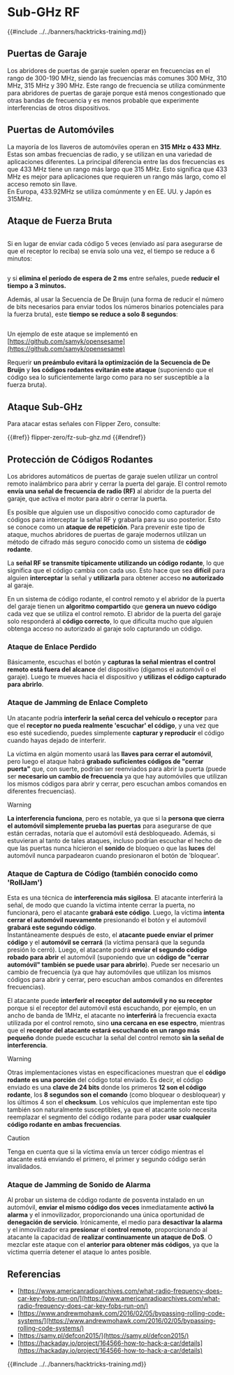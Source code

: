 # Sub-GHz RF

{{#include ../../banners/hacktricks-training.md}}

## Puertas de Garaje

Los abridores de puertas de garaje suelen operar en frecuencias en el rango de 300-190 MHz, siendo las frecuencias más comunes 300 MHz, 310 MHz, 315 MHz y 390 MHz. Este rango de frecuencia se utiliza comúnmente para abridores de puertas de garaje porque está menos congestionado que otras bandas de frecuencia y es menos probable que experimente interferencias de otros dispositivos.

## Puertas de Automóviles

La mayoría de los llaveros de automóviles operan en **315 MHz o 433 MHz**. Estas son ambas frecuencias de radio, y se utilizan en una variedad de aplicaciones diferentes. La principal diferencia entre las dos frecuencias es que 433 MHz tiene un rango más largo que 315 MHz. Esto significa que 433 MHz es mejor para aplicaciones que requieren un rango más largo, como el acceso remoto sin llave.\
En Europa, 433.92MHz se utiliza comúnmente y en EE. UU. y Japón es 315MHz.

## **Ataque de Fuerza Bruta**

<figure><img src="../../images/image (1084).png" alt=""><figcaption></figcaption></figure>

Si en lugar de enviar cada código 5 veces (enviado así para asegurarse de que el receptor lo reciba) se envía solo una vez, el tiempo se reduce a 6 minutos:

<figure><img src="../../images/image (622).png" alt=""><figcaption></figcaption></figure>

y si **elimina el período de espera de 2 ms** entre señales, puede **reducir el tiempo a 3 minutos.**

Además, al usar la Secuencia de De Bruijn (una forma de reducir el número de bits necesarios para enviar todos los números binarios potenciales para la fuerza bruta), este **tiempo se reduce a solo 8 segundos**:

<figure><img src="../../images/image (583).png" alt=""><figcaption></figcaption></figure>

Un ejemplo de este ataque se implementó en [https://github.com/samyk/opensesame](https://github.com/samyk/opensesame)

Requerir **un preámbulo evitará la optimización de la Secuencia de De Bruijn** y **los códigos rodantes evitarán este ataque** (suponiendo que el código sea lo suficientemente largo como para no ser susceptible a la fuerza bruta).

## Ataque Sub-GHz

Para atacar estas señales con Flipper Zero, consulte:

{{#ref}}
flipper-zero/fz-sub-ghz.md
{{#endref}}

## Protección de Códigos Rodantes

Los abridores automáticos de puertas de garaje suelen utilizar un control remoto inalámbrico para abrir y cerrar la puerta del garaje. El control remoto **envía una señal de frecuencia de radio (RF)** al abridor de la puerta del garaje, que activa el motor para abrir o cerrar la puerta.

Es posible que alguien use un dispositivo conocido como capturador de códigos para interceptar la señal RF y grabarla para su uso posterior. Esto se conoce como un **ataque de repetición**. Para prevenir este tipo de ataque, muchos abridores de puertas de garaje modernos utilizan un método de cifrado más seguro conocido como un sistema de **código rodante**.

La **señal RF se transmite típicamente utilizando un código rodante**, lo que significa que el código cambia con cada uso. Esto hace que sea **difícil** para alguien **interceptar** la señal y **utilizarla** para obtener acceso **no autorizado** al garaje.

En un sistema de código rodante, el control remoto y el abridor de la puerta del garaje tienen un **algoritmo compartido** que **genera un nuevo código** cada vez que se utiliza el control remoto. El abridor de la puerta del garaje solo responderá al **código correcto**, lo que dificulta mucho que alguien obtenga acceso no autorizado al garaje solo capturando un código.

### **Ataque de Enlace Perdido**

Básicamente, escuchas el botón y **capturas la señal mientras el control remoto está fuera del alcance** del dispositivo (digamos el automóvil o el garaje). Luego te mueves hacia el dispositivo y **utilizas el código capturado para abrirlo**.

### Ataque de Jamming de Enlace Completo

Un atacante podría **interferir la señal cerca del vehículo o receptor** para que el **receptor no pueda realmente 'escuchar' el código**, y una vez que eso esté sucediendo, puedes simplemente **capturar y reproducir** el código cuando hayas dejado de interferir.

La víctima en algún momento usará las **llaves para cerrar el automóvil**, pero luego el ataque habrá **grabado suficientes códigos de "cerrar puerta"** que, con suerte, podrían ser reenviados para abrir la puerta (puede ser **necesario un cambio de frecuencia** ya que hay automóviles que utilizan los mismos códigos para abrir y cerrar, pero escuchan ambos comandos en diferentes frecuencias).

> [!WARNING]
> **La interferencia funciona**, pero es notable, ya que si la **persona que cierra el automóvil simplemente prueba las puertas** para asegurarse de que están cerradas, notaría que el automóvil está desbloqueado. Además, si estuvieran al tanto de tales ataques, incluso podrían escuchar el hecho de que las puertas nunca hicieron el **sonido** de bloqueo o que las **luces** del automóvil nunca parpadearon cuando presionaron el botón de 'bloquear'.

### **Ataque de Captura de Código (también conocido como 'RollJam')**

Esta es una técnica de **interferencia más sigilosa**. El atacante interferirá la señal, de modo que cuando la víctima intente cerrar la puerta, no funcionará, pero el atacante **grabará este código**. Luego, la víctima **intenta cerrar el automóvil nuevamente** presionando el botón y el automóvil **grabará este segundo código**.\
Instantáneamente después de esto, el **atacante puede enviar el primer código** y el **automóvil se cerrará** (la víctima pensará que la segunda presión lo cerró). Luego, el atacante podrá **enviar el segundo código robado para abrir** el automóvil (suponiendo que un **código de "cerrar automóvil" también se puede usar para abrirlo**). Puede ser necesario un cambio de frecuencia (ya que hay automóviles que utilizan los mismos códigos para abrir y cerrar, pero escuchan ambos comandos en diferentes frecuencias).

El atacante puede **interferir el receptor del automóvil y no su receptor** porque si el receptor del automóvil está escuchando, por ejemplo, en un ancho de banda de 1MHz, el atacante no **interferirá** la frecuencia exacta utilizada por el control remoto, sino **una cercana en ese espectro**, mientras que el **receptor del atacante estará escuchando en un rango más pequeño** donde puede escuchar la señal del control remoto **sin la señal de interferencia**.

> [!WARNING]
> Otras implementaciones vistas en especificaciones muestran que el **código rodante es una porción** del código total enviado. Es decir, el código enviado es una **clave de 24 bits** donde los primeros **12 son el código rodante**, los **8 segundos son el comando** (como bloquear o desbloquear) y los últimos 4 son el **checksum**. Los vehículos que implementan este tipo también son naturalmente susceptibles, ya que el atacante solo necesita reemplazar el segmento del código rodante para poder **usar cualquier código rodante en ambas frecuencias**.

> [!CAUTION]
> Tenga en cuenta que si la víctima envía un tercer código mientras el atacante está enviando el primero, el primer y segundo código serán invalidados.

### Ataque de Jamming de Sonido de Alarma

Al probar un sistema de código rodante de posventa instalado en un automóvil, **enviar el mismo código dos veces** inmediatamente **activó la alarma** y el inmovilizador, proporcionando una única oportunidad de **denegación de servicio**. Irónicamente, el medio para **desactivar la alarma** y el inmovilizador era **presionar** el **control remoto**, proporcionando al atacante la capacidad de **realizar continuamente un ataque de DoS**. O mezclar este ataque con el **anterior para obtener más códigos**, ya que la víctima querría detener el ataque lo antes posible.

## Referencias

- [https://www.americanradioarchives.com/what-radio-frequency-does-car-key-fobs-run-on/](https://www.americanradioarchives.com/what-radio-frequency-does-car-key-fobs-run-on/)
- [https://www.andrewmohawk.com/2016/02/05/bypassing-rolling-code-systems/](https://www.andrewmohawk.com/2016/02/05/bypassing-rolling-code-systems/)
- [https://samy.pl/defcon2015/](https://samy.pl/defcon2015/)
- [https://hackaday.io/project/164566-how-to-hack-a-car/details](https://hackaday.io/project/164566-how-to-hack-a-car/details)

{{#include ../../banners/hacktricks-training.md}}
